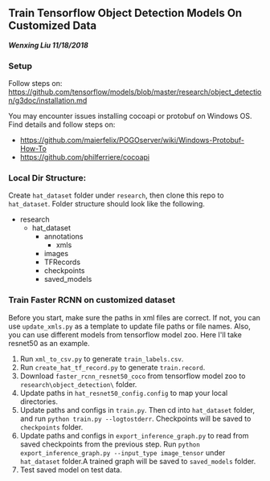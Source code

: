 ## Train Tensorflow Object Detection Models On Customized Data

***Wenxing Liu 11/18/2018***

### Setup

Follow steps on:
https://github.com/tensorflow/models/blob/master/research/object_detection/g3doc/installation.md

You may encounter issues installing cocoapi or protobuf on Windows OS. Find details and follow steps on:
- https://github.com/maierfelix/POGOserver/wiki/Windows-Protobuf-How-To
- https://github.com/philferriere/cocoapi



### Local Dir Structure:

Create `hat_dataset` folder under `research`, then clone this repo to `hat_dataset`. Folder structure should look like the following.

- research
    - hat_dataset
        - annotations
            - xmls
        - images
        - TFRecords
        - checkpoints
        - saved_models
        

### Train Faster RCNN on customized dataset
Before you start, make sure the paths in xml files are correct. If not, you can use `update_xmls.py` as a template to update file paths or file names.
Also, you can use different models from tensorflow model zoo. Here I'll take resnet50 as an example. 

1. Run `xml_to_csv.py` to generate `train_labels.csv`.
2. Run `create_hat_tf_record.py` to generate `train.record`.
3. Download `faster_rcnn_resnet50_coco` from tensorflow model zoo to `research\object_detection\` folder.
4. Update paths in `hat_resnet50_config.config` to map your local directories.
5. Update paths and configs in `train.py`. Then cd into `hat_dataset` folder, and run `python train.py --logtostderr`. Checkpoints will be saved to `checkpoints` folder.
6. Update paths and configs in `export_inference_graph.py` to read from saved checkpoints from the previous step. Run `python export_inference_graph.py --input_type image_tensor` under `hat_dataset` folder.A trained graph will be saved to `saved_models` folder.
7. Test saved model on test data.